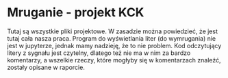 # Mruganie - projekt KCK

Tutaj są wszystkie pliki projektowe. W zasadzie można powiedzieć, że jest tutaj cała nasza praca.
Program do wyświetlania liter (do wymrugania) nie jest w jupyterze, jednak mamy nadzieję, że to nie problem.
Kod odczytujący litery z sygnału jest czytelny, dlatego też nie ma w nim za bardzo komentarzy, a wszelkie rzeczy, które mogłyby się w komentarzach znaleźć, zostały opisane w raporcie.
